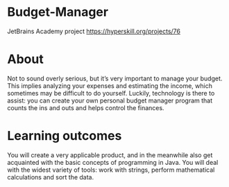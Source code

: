 # Budget-Manager
JetBrains Academy project https://hyperskill.org/projects/76

# About
Not to sound overly serious, but it’s very important to manage your budget. This implies analyzing your expenses and estimating the income, which sometimes may be difficult to do yourself. Luckily, technology is there to assist: you can create your own personal budget manager program that counts the ins and outs and helps control the finances.
# Learning outcomes
You will create a very applicable product, and in the meanwhile also get acquainted with the basic concepts of programming in Java. You will deal with the widest variety of tools: work with strings, perform mathematical calculations and sort the data.
